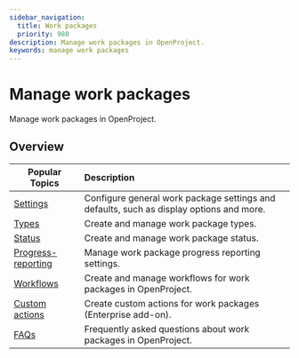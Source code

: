 ```yaml
---
sidebar_navigation:
  title: Work packages
  priority: 980
description: Manage work packages in OpenProject.
keywords: manage work packages
---
```

# Manage work packages

Manage work packages in OpenProject.

## Overview

| Popular Topics                                        | Description                                                  |
| ----------------------------------------------------- | :----------------------------------------------------------- |
| [Settings](work-package-settings)                     | Configure general work package settings and defaults, such as display options and more. |
| [Types](work-package-types)                           | Create and manage work package types.                        |
| [Status](work-package-status)                         | Create and manage work package status.                       |
| [Progress-reporting](work-package-progress-reporting) | Manage work package progress reporting settings.             |
| [Workflows](work-package-workflows)                   | Create and manage workflows for work packages in OpenProject. |
| [Custom actions](custom-actions)                      | Create custom actions for work packages (Enterprise add-on). |
| [FAQs](work-packages-faq)                             | Frequently asked questions about work packages in OpenProject. |
